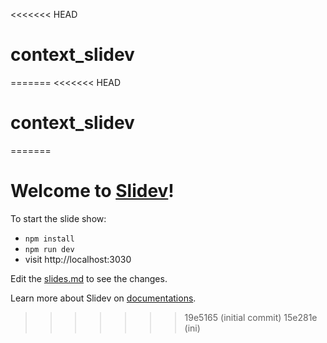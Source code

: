 <<<<<<< HEAD
# context_slidev
=======
<<<<<<< HEAD
# context_slidev
=======
# Welcome to [Slidev](https://github.com/slidevjs/slidev)!

To start the slide show:

- `npm install`
- `npm run dev`
- visit http://localhost:3030

Edit the [slides.md](./slides.md) to see the changes.

Learn more about Slidev on [documentations](https://sli.dev/).
>>>>>>> 19e5165 (initial commit)
>>>>>>> 15e281e (ini)
